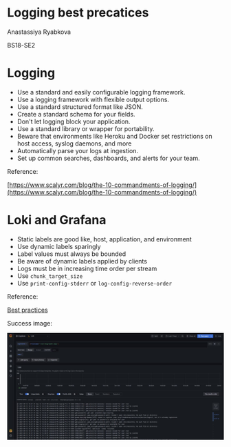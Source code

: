 # Logging best precatices

Anastassiya Ryabkova

BS18-SE2

# Logging

- Use a standard and easily configurable logging framework.
- Use a logging framework with flexible output options.
- Use a standard structured format like JSON.
- Create a standard schema for your fields.
- Don't let logging block your application.
- Use a standard library or wrapper for portability.
- Beware that environments like Heroku and Docker set restrictions on host access, syslog daemons, and more
- Automatically parse your logs at ingestion.
- Set up common searches, dashboards, and alerts for your team.

Reference: 

[https://www.scalyr.com/blog/the-10-commandments-of-logging/](https://www.scalyr.com/blog/the-10-commandments-of-logging/)

# Loki and Grafana

- Static labels are good like, host, application, and environment
- Use dynamic labels sparingly
- Label values must always be bounded
- Be aware of dynamic labels applied by clients
- Logs must be in increasing time order per stream
- Use `chunk_target_size`
- Use `print-config-stderr` or `log-config-reverse-order`

Reference:

[Best practices](https://grafana.com/docs/loki/latest/best-practices/)

Success image:

![grafana.jpg](Logging%20best%20precatices%20a78a55cd1b5642ce8f0e8cc9d2e3b126/grafana.jpg)
